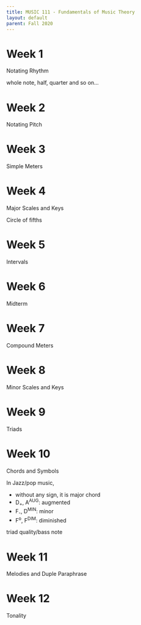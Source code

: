 ```yaml
---
title: MUSIC 111 - Fundamentals of Music Theory
layout: default
parent: Fall 2020
---
```

# Week 1
Notating Rhythm

whole note, half, quarter and so on...
# Week 2
Notating Pitch

# Week 3
Simple Meters

# Week 4
Major Scales and Keys

Circle of fifths

# Week 5
Intervals

# Week 6
Midterm

# Week 7
Compound Meters

# Week 8
Minor Scales and Keys

# Week 9
Triads

# Week 10
Chords and Symbols

In Jazz/pop music,
- without any sign, it is major chord
- D<sub>+</sub>, A<sup>AUG</sup>: augmented
- F<sub>-</sub>, D<sup>MIN</sup>: minor
- F<sup>o</sup>, F<sup>DIM</sup>: diminished

triad quality/bass note

# Week 11
Melodies and Duple Paraphrase

# Week 12
Tonality
